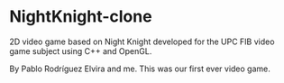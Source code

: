 # NightKnight-clone
2D video game based on Night Knight developed for the UPC FIB video game subject using C++ and OpenGL.

By Pablo Rodríguez Elvira and me. This was our first ever video game.
